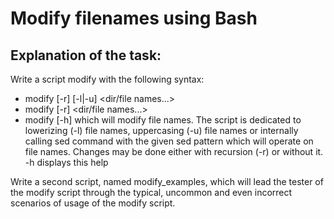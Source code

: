 Modify filenames using Bash
================
Explanation of the task:
-----------------------
Write a script modify with the following syntax:
  * modify [-r] [-l|-u] <dir/file names...>
  * modify [-r] <sed pattern> <dir/file names...>
  * modify [-h]
which will modify file names. 
The script is dedicated to lowerizing (-l) file names, uppercasing (-u) file names 
or internally calling sed command with the given sed pattern which will operate on file names.
Changes may be done either with recursion (-r) or without it. -h displays this help

Write a second script, named modify_examples, which will lead the tester of the modify script 
through the typical, uncommon and even incorrect scenarios of usage of the modify script.
